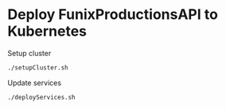 # Deploy FunixProductionsAPI to Kubernetes

Setup cluster
```bash
./setupCluster.sh
```

Update services
```bash
./deployServices.sh
```

